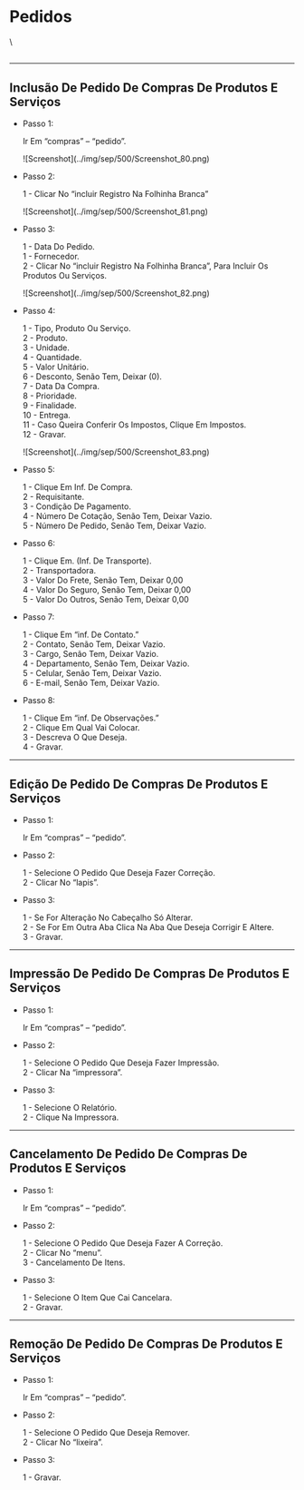 # Pedidos

\


##

***

## Inclusão De Pedido De Compras De Produtos E Serviços

*   Passo 1:

    Ir Em “compras” – “pedido”.

    !\[Screenshot]\(../img/sep/500/Screenshot\_80.png)
*   Passo 2:

    1 - Clicar No “incluir Registro Na Folhinha Branca”

    !\[Screenshot]\(../img/sep/500/Screenshot\_81.png)
*   Passo 3:

    1 - Data Do Pedido.\
    1 - Fornecedor.\
    2 - Clicar No “incluir Registro Na Folhinha Branca”, Para Incluir Os Produtos Ou Serviços.

    !\[Screenshot]\(../img/sep/500/Screenshot\_82.png)
*   Passo 4:

    1 - Tipo, Produto Ou Serviço.\
    2 - Produto.\
    3 - Unidade.\
    4 - Quantidade.\
    5 - Valor Unitário.\
    6 - Desconto, Senão Tem, Deixar (0).\
    7 - Data Da Compra.\
    8 - Prioridade.\
    9 - Finalidade.\
    10 - Entrega.\
    11 - Caso Queira Conferir Os Impostos, Clique Em Impostos.\
    12 - Gravar.

    !\[Screenshot]\(../img/sep/500/Screenshot\_83.png)
*   Passo 5:

    1 - Clique Em Inf. De Compra.\
    2 - Requisitante.\
    3 - Condição De Pagamento.\
    4 - Número De Cotação, Senão Tem, Deixar Vazio.\
    5 - Número De Pedido, Senão Tem, Deixar Vazio.
*   Passo 6:

    1 - Clique Em. (Inf. De Transporte).\
    2 - Transportadora.\
    3 - Valor Do Frete, Senão Tem, Deixar 0,00\
    4 - Valor Do Seguro, Senão Tem, Deixar 0,00\
    5 - Valor Do Outros, Senão Tem, Deixar 0,00
*   Passo 7:

    1 - Clique Em “inf. De Contato.”\
    2 - Contato, Senão Tem, Deixar Vazio.\
    3 - Cargo, Senão Tem, Deixar Vazio.\
    4 - Departamento, Senão Tem, Deixar Vazio.\
    5 - Celular, Senão Tem, Deixar Vazio.\
    6 - E-mail, Senão Tem, Deixar Vazio.
*   Passo 8:

    1 - Clique Em “inf. De Observações.”\
    2 - Clique Em Qual Vai Colocar.\
    3 - Descreva O Que Deseja.\
    4 - Gravar.

***

## Edição De Pedido De Compras De Produtos E Serviços

*   Passo 1:

    Ir Em “compras” – “pedido”.
*   Passo 2:

    1 - Selecione O Pedido Que Deseja Fazer Correção.\
    2 - Clicar No “lapis”.
*   Passo 3:

    1 - Se For Alteração No Cabeçalho Só Alterar.\
    2 - Se For Em Outra Aba Clica Na Aba Que Deseja Corrigir E Altere.\
    3 - Gravar.

***

## Impressão De Pedido De Compras De Produtos E Serviços

*   Passo 1:

    Ir Em “compras” – “pedido”.
*   Passo 2:

    1 - Selecione O Pedido Que Deseja Fazer Impressão.\
    2 - Clicar Na “impressora”.
*   Passo 3:

    1 - Selecione O Relatório.\
    2 - Clique Na Impressora.

***

## Cancelamento De Pedido De Compras De Produtos E Serviços

*   Passo 1:

    Ir Em “compras” – “pedido”.
*   Passo 2:

    1 - Selecione O Pedido Que Deseja Fazer A Correção.\
    2 - Clicar No “menu”.\
    3 - Cancelamento De Itens.
*   Passo 3:

    1 - Selecione O Item Que Cai Cancelara.\
    2 - Gravar.

***

## Remoção De Pedido De Compras De Produtos E Serviços

*   Passo 1:

    Ir Em “compras” – “pedido”.
*   Passo 2:

    1 - Selecione O Pedido Que Deseja Remover.\
    2 - Clicar No “lixeira”.
*   Passo 3:

    1 - Gravar.
